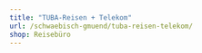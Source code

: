 ```yaml
---
title: "TUBA-Reisen + Telekom"
url: /schwaebisch-gmuend/tuba-reisen-telekom/
shop: Reisebüro
---
```

